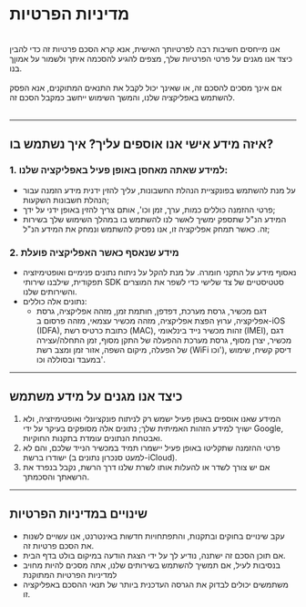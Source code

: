 # מדיניות הפרטיות
<br>
אנו מייחסים חשיבות רבה לפרטיותך האישית, אנא קרא הסכם פרטיות זה כדי להבין כיצד אנו מגנים על פרטי הפרטיות שלך, מצפים להגיע להסכמה איתך ולשמור על אמוןך בנו.
<br><br>אם אינך מסכים להסכם זה, או שאינך יכול לקבל את התנאים המתוקנים, אנא הפסק להשתמש באפליקציה שלנו, והמשך השימוש ייחשב כמקבל הסכם זה.
<br><br>

***

## איזה מידע אישי אנו אוספים עליך? איך נשתמש בו?
### 1. למידע שאתה מאחסן באופן פעיל באפליקציה שלנו:
   - על מנת להשתמש בפונקציית הנהלת החשבונות, עליך להזין ידנית מידע הזמנה עבור הנהלת חשבונות השקעות;
   - פרטי ההזמנה כוללים כמות, ערך, זמן וכו', אותם צריך להזין באופן ידני על ידך;
   - המידע הנ"ל שתספק ימשיך לאשר לנו להשתמש בו במהלך השימוש שלך בשירות זה. כאשר תמחק אפליקציה זו, אנו נפסיק להשתמש ונמחק את המידע הנ"ל;

### 2. מידע שנאסף כאשר האפליקציה פועלת
   - נאסוף מידע על התקני חומרה. על מנת להקל על ניתוח נתונים פנימיים ואופטימיזציה תפקודית, שילבנו שירותי SDK סטטיסטיים של צד שלישי כדי לשפר את המוצרים והשירותים שלנו.
   - נתונים אלה כוללים:
      - דגם מכשיר, גרסת מערכת, דפדפן, חותמת זמן, מזהה אפליקציה, גרסת אפליקציה, ערוץ הפצת אפליקציה, מזהה מכשיר עצמאי, מזהה פרסום ב-iOS (IDFA), כתובת כרטיס רשת (MAC), זהות מכשיר נייד בינלאומי (IMEI), דגם מכשיר, יצרן מסוף, גרסת מערכת ההפעלה של התקן מסוף, זמן התחלה/עצירה של הפעלה, מיקום השפה, אזור זמן ומצב רשת (WiFi וכו'), דיסק קשיח, שימוש במעבד ובסוללה וכו'.

***
## כיצד אנו מגנים על מידע משתמש
   1. המידע שאנו אוספים באופן פעיל ישמש רק לניתוח פונקציונלי ואופטימיזציה, ולא ישויך למידע הזהות האמיתית שלך; נתונים אלה מסופקים בעיקר על ידי Google, ואבטחת הנתונים עומדת בתקנות החוקיות.
   2. פרטי ההזמנה שתקליטו באופן פעיל יישמרו תמיד במכשיר הנייד שלכם, והם לא ישודרו ברשת (למעט סנכרון נתונים ב-iCloud).
   3. אם יש צורך לשדר או להעלות אותו לשרת שלנו דרך הרשת, נקבל בנפרד את הרשאתך והסכמתך.
***
## שינויים במדיניות הפרטיות
   - עקב שינויים בחוקים ובתקנות, והתפתחויות חדשות באינטרנט, אנו עשויים לשנות את הסכם פרטיות זה.
   - אם תוכן הסכם זה ישתנה, נודיע לך על ידי הצגת הודעה במיקום בולט בדף הבית.
   - בנסיבות לעיל, אם תמשיך להשתמש בשירותים שלנו, אתה מסכים להיות מחויב למדיניות הפרטיות המתוקנת
   - משתמשים יכולים לבדוק את הגרסה העדכנית ביותר של תנאי ההסכם באפליקציה זו.
